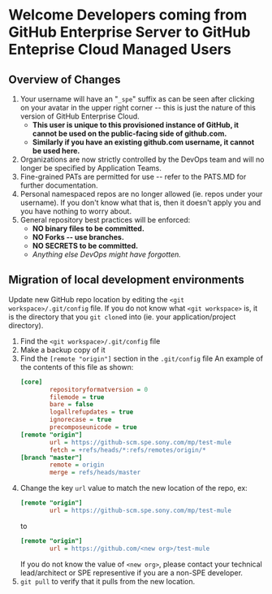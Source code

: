 # Welcome Developers coming from GitHub Enterprise Server to GitHub Enteprise Cloud Managed Users

## Overview of Changes

1. Your username will have an "`_spe`" suffix as can be seen after clicking on your avatar in the upper right corner -- this is just the nature of this version of GitHub Enterprise Cloud.
   * <strong>This user is unique to this provisioned instance of GitHub, it cannot be used on the public-facing side of github.com.</strong>
   * <strong>Similarly if you have an existing github.com username, it cannot be used here.</strong>
1. Organizations are now strictly controlled by the DevOps team and will no longer be specified by Application Teams.
1. Fine-grained PATs are permitted for use -- refer to the PATS.MD for further documentation.
1. Personal namespaced repos are no longer allowed (ie. repos under your username).
   If you don't know what that is, then it doesn't apply you and you have nothing to worry about.
1. General repository best practices will be enforced:
   * <strong>NO binary files to be committed.</strong>
   * <strong>NO Forks -- use branches.</strong>
   * <strong>NO SECRETS to be committed.</strong>
   * <em>Anything else DevOps might have forgotten.</em>

## Migration of local development environments

Update new GitHub repo location by editing the `<git workspace>/.git/config` file.
If you do not know what `<git workspace>` is, it is the directory that you `git clone`d into (ie. your application/project directory).

1. Find the `<git workspace>/.git/config` file
1. Make a backup copy of it
1. Find the `[remote "origin"]` section in the `.git/config` file
   An example of the contents of this file as shown:
   ```ini
   [core]
           repositoryformatversion = 0
           filemode = true
           bare = false
           logallrefupdates = true
           ignorecase = true
           precomposeunicode = true
   [remote "origin"]
           url = https://github-scm.spe.sony.com/mp/test-mule
           fetch = +refs/heads/*:refs/remotes/origin/*
   [branch "master"]
           remote = origin
           merge = refs/heads/master
   ```
1. Change the key `url` value to match the new location of the repo, ex:
   ```ini
   [remote "origin"]
           url = https://github-scm.spe.sony.com/mp/test-mule
   ```
   to
   ```ini
   [remote "origin"]
           url = https://github.com/<new org>/test-mule
   ```
   If you do not know the value of `<new org>`, please contact your technical lead/architect or SPE representive if you are a non-SPE developer.
1. `git pull` to verify that it pulls from the new location.

